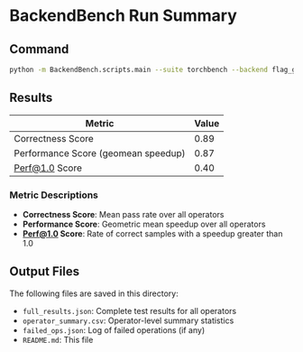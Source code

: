 # BackendBench Run Summary

## Command
```bash
python -m BackendBench.scripts.main --suite torchbench --backend flag_gems --topn 1
```

## Results

| Metric | Value |
|--------|-------|
| Correctness Score | 0.89 |
| Performance Score (geomean speedup) | 0.87 |
| Perf@1.0 Score | 0.40 |

### Metric Descriptions

- **Correctness Score**: Mean pass rate over all operators
- **Performance Score**: Geometric mean speedup over all operators
- **Perf@1.0 Score**: Rate of correct samples with a speedup greater than 1.0

## Output Files

The following files are saved in this directory:

- `full_results.json`: Complete test results for all operators
- `operator_summary.csv`: Operator-level summary statistics
- `failed_ops.json`: Log of failed operations (if any)
- `README.md`: This file
